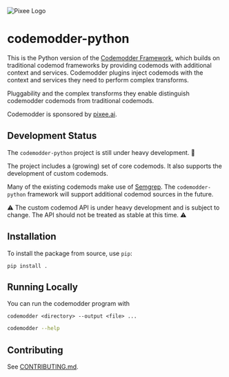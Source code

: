 <picture>
  <source media="(prefers-color-scheme: dark)" srcset="img/codemodder-dark.png">
  <source media="(prefers-color-scheme: light)" srcset="img/codemodder-light.png">
  <img alt="Pixee Logo" src="https://github.com/pixee/pixee-cli/raw/main/img/codemodder.png">
</picture>

# codemodder-python

This is the Python version of the [Codemodder Framework](https://codemodder.io/), which builds on traditional codemod frameworks by providing
codemods with additional context and services. Codemodder plugins inject codemods with the context and services they need to perform complex transforms.

Pluggability and the complex transforms they enable distinguish codemodder codemods from traditional codemods.

Codemodder is sponsored by [pixee.ai](https://pixee.ai).

## Development Status

The `codemodder-python` project is still under heavy development. 🚧

The project includes a (growing) set of core codemods. It also supports the
development of custom codemods.

Many of the existing codemods make use of [Semgrep](https://semgrep.dev/). The
`codemodder-python` framework will support additional codemod sources in the
future.

⚠️  The custom codemod API is under heavy development and is subject to change.
The API should not be treated as stable at this time. ⚠️

## Installation

To install the package from source, use `pip`:

```
pip install .
```

## Running Locally

You can run the codemodder program with

```codemodder <directory> --output <file> ...```

```bash
codemodder --help
```

## Contributing
See [CONTRIBUTING.md](CONTRIBUTING.md).
